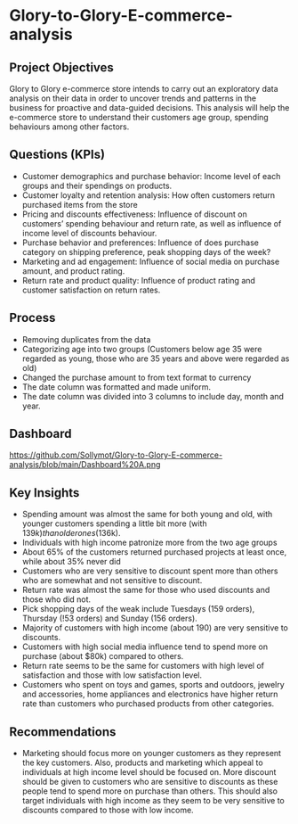 # Glory-to-Glory-E-commerce-analysis
## Project Objectives
Glory to Glory e-commerce store intends to carry out an exploratory data analysis on their data in order to uncover trends and patterns in the business for proactive and data-guided decisions. This analysis will help the e-commerce store to understand their customers age group, spending behaviours among other factors.
## Questions (KPIs)
- Customer demographics and purchase behavior: Income level of each groups and their spendings on products.
- Customer loyalty and retention analysis: How often customers return purchased items from the store
- Pricing and discounts effectiveness: Influence of discount on customers’ spending behaviour and return rate, as well as influence of income level of discounts behaviour.
- Purchase behavior and preferences: Influence of does purchase category on shipping preference, peak shopping days of the week?
- Marketing and ad engagement: Influence of social media on purchase amount, and product rating.
- Return rate and product quality: Influence of product rating and customer satisfaction on return rates.
## Process 
- Removing duplicates from the data
- Categorizing age into two groups (Customers below age 35 were regarded as young, those who are 35 years and above were regarded as old)
- Changed the purchase amount to from text format to currency
- The date column was formatted and made uniform.
- The date column was divided into 3 columns to include day, month and year.
## Dashboard
https://github.com/Sollymot/Glory-to-Glory-E-commerce-analysis/blob/main/Dashboard%20A.png
## Key Insights
- Spending amount was almost the same for both young and old, with younger customers spending a little bit more (with $139k) than older ones ($136k).
- Individuals with high income patronize more from the two age groups
- About 65% of the customers returned purchased projects at least once, while about 35% never did
- Customers who are very sensitive to discount spent more than others who are somewhat and not sensitive to discount.
- Return rate was almost the same for those who used discounts and those who did not.
- Pick shopping days of the weak include Tuesdays (159 orders), Thursday (!53 orders) and Sunday (156 orders).
- Majority of customers with high income (about 190) are very sensitive to discounts.
- Customers with high social media influence tend to spend more on purchase (about $80k) compared to others.
- Return rate seems to be the same for customers with high level of satisfaction and those with low satisfaction level.
- Customers who spent on toys and games, sports and outdoors, jewelry and accessories, home appliances and electronics have higher return rate than customers who purchased products from other categories.
## Recommendations
- Marketing should focus more on younger customers as they represent the key customers. Also, products and marketing which appeal to individuals at high income level should be focused on. More discount should be given to customers who are sensitive to discounts as these people tend to spend more on purchase than others. This should also target individuals with high income as they seem to be very sensitive to discounts compared to those with low income.

